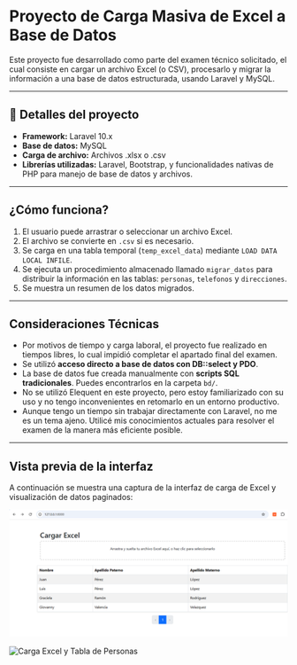 # Proyecto de Carga Masiva de Excel a Base de Datos

Este proyecto fue desarrollado como parte del examen técnico solicitado, el cual consiste en cargar un archivo Excel (o CSV), procesarlo y migrar la información a una base de datos estructurada, usando Laravel y MySQL.

---

## 📌 Detalles del proyecto

- **Framework:** Laravel 10.x
- **Base de datos:** MySQL
- **Carga de archivo:** Archivos .xlsx o .csv
- **Librerías utilizadas:** Laravel, Bootstrap, y funcionalidades nativas de PHP para manejo de base de datos y archivos.

---

## ¿Cómo funciona?

1. El usuario puede arrastrar o seleccionar un archivo Excel.
2. El archivo se convierte en `.csv` si es necesario.
3. Se carga en una tabla temporal (`temp_excel_data`) mediante `LOAD DATA LOCAL INFILE`.
4. Se ejecuta un procedimiento almacenado llamado `migrar_datos` para distribuir la información en las tablas: `personas`, `telefonos` y `direcciones`.
5. Se muestra un resumen de los datos migrados.

---

## Consideraciones Técnicas

- Por motivos de tiempo y carga laboral, el proyecto fue realizado en tiempos libres, lo cual impidió completar el apartado final del examen.
- Se utilizó **acceso directo a base de datos con DB::select y PDO**.
- La base de datos fue creada manualmente con **scripts SQL tradicionales**. Puedes encontrarlos en la carpeta `bd/`.
- No se utilizó Elequent en este proyecto, pero estoy familiarizado con su uso y no tengo inconvenientes en retomarlo en un entorno productivo.
- Aunque tengo un tiempo sin trabajar directamente con Laravel, no me es un tema ajeno. Utilicé mis conocimientos actuales para resolver el examen de la manera más eficiente posible.

---

## Vista previa de la interfaz

A continuación se muestra una captura de la interfaz de carga de Excel y visualización de datos paginados:

![Carga Excel y Tabla de Personas](images/img.png)


![Carga Excel y Tabla de Personas](images/img1.png)



